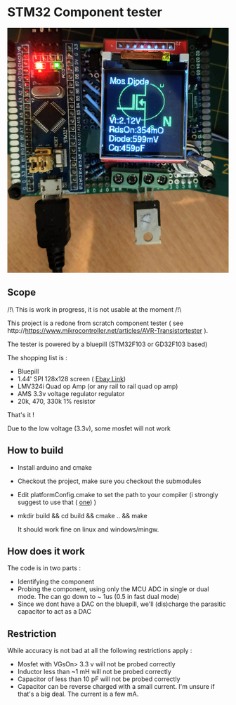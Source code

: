 # STM32 Component tester


![screenshot](web/demo.jpg?raw=true "front")

## Scope

/!\ This is work in progress, it is not usable at the moment /!\

This  project is a redone from scratch component tester 
( see http://https://www.mikrocontroller.net/articles/AVR-Transistortester ).

The tester is powered by a bluepill (STM32F103 or GD32F103 based)

The shopping list is :
  * Bluepill
  * 1.44' SPI 128x128 screen ( [Ebay Link](https://www.ebay.fr/itm/2PCS-1-44-Red-Serial-128X128-SPI-Color-TFT-LCD-Module-Replace-Nokia-5110-LCD/400766556571?ssPageName=STRK%3AMEBIDX%3AIT&_trksid=p2057872.m2749.l2649 ))
  * LMV324i Quad op Amp (or any rail to rail quad op amp)
  * AMS 3.3v voltage regulator regulator
  * 20k, 470, 330k  1% resistor
  
That's it !

Due to the low voltage (3.3v), some mosfet will not work

## How to build

* Install arduino and cmake
* Checkout the project, make sure you checkout the submodules
* Edit platformConfig.cmake to set the path to your compiler (i strongly suggest to use that ( [one](https://github.com/xpack-dev-tools/arm-none-eabi-gcc-xpack/releases)) )
* mkdir build && cd build && cmake .. && make
  
  It should work fine on linux and windows/mingw.
  
## How does it work
The code is in two parts :
 * Identifying the component
 * Probing the component, using only the MCU ADC in single or dual mode. The can go down to ~ 1us (0.5 in fast dual mode)
 * Since we dont have a DAC on the bluepill, we'll (dis)charge the parasitic capacitor to act as a DAC

  ## Restriction
While accuracy is not bad at all the following restrictions apply :
* Mosfet with VGsOn> 3.3 v will not be probed correctly
* Inductor less than ~1 mH will not be probed correctly
* Capacitor of less than 10 pF will not be probed correctly
* Capacitor can be reverse charged with a small current. I'm unsure if that's a big deal. The current is a few mA.


